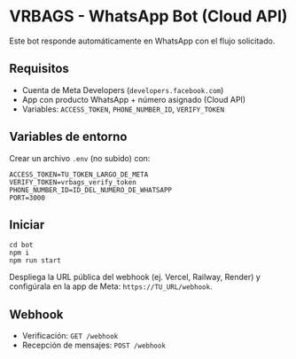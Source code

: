 # VRBAGS - WhatsApp Bot (Cloud API)

Este bot responde automáticamente en WhatsApp con el flujo solicitado.

## Requisitos
- Cuenta de Meta Developers (`developers.facebook.com`)
- App con producto WhatsApp + número asignado (Cloud API)
- Variables: `ACCESS_TOKEN`, `PHONE_NUMBER_ID`, `VERIFY_TOKEN`

## Variables de entorno
Crear un archivo `.env` (no subido) con:

```
ACCESS_TOKEN=TU_TOKEN_LARGO_DE_META
VERIFY_TOKEN=vrbags_verify_token
PHONE_NUMBER_ID=ID_DEL_NUMERO_DE_WHATSAPP
PORT=3000
```

## Iniciar
```
cd bot
npm i
npm run start
```
Despliega la URL pública del webhook (ej. Vercel, Railway, Render) y configúrala en la app de Meta: `https://TU_URL/webhook`.

## Webhook
- Verificación: `GET /webhook`
- Recepción de mensajes: `POST /webhook`
